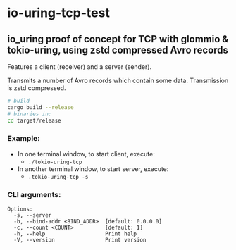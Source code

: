 # io-uring-tcp-test
io_uring proof of concept for TCP with glommio & tokio-uring, using zstd compressed Avro records
---

Features a client (receiver) and a server (sender).

Transmits a number of Avro records which contain some data. Transmission is zstd compressed.

```sh
# build
cargo build --release
# binaries in:
cd target/release
```


### Example:
- In one terminal window, to start client, execute:
    - `./tokio-uring-tcp`
- In another terminal window, to start server, execute:
    - `.tokio-uring-tcp -s`


### CLI arguments:
```
Options:
  -s, --server
  -b, --bind-addr <BIND_ADDR>  [default: 0.0.0.0]
  -c, --count <COUNT>          [default: 1]
  -h, --help                   Print help
  -V, --version                Print version
```
